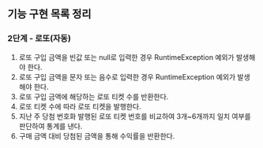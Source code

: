 ## 기능 구현 목록 정리
### 2단계 - 로또(자동)
1. 로또 구입 금액을 빈값 또는 null로 입력한 경우 RuntimeException 예외가 발생해야 한다.
2. 로또 구입 금액을 문자 또는 음수로 입력한 경우 RuntimeException 예외가 발생해야 한다.
3. 로또 구입 금액에 해당하는 로또 티켓 수를 반환한다.
4. 로또 티켓 수에 따라 로또 티켓을 발행한다.
5. 지난 주 당첨 번호화 발행된 로또 티켓 번호를 비교하여 3개~6개까지 일치 여부를 판단하여 통계를 낸다.
6. 구매 금액 대비 당첨된 금액을 통해 수익률을 반환한다.